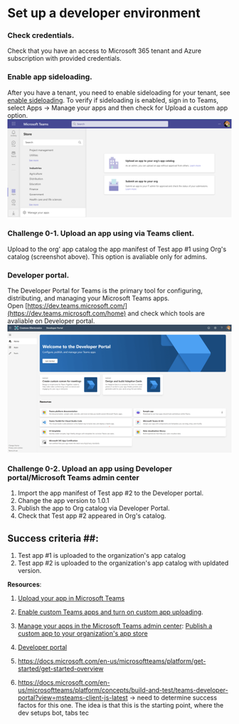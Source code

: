 # Set up a developer environment

### Check credentials.
Check that you have an access to Microsoft 365 tenant and Azure subscription with provided credentials.

### Enable app sideloading.
After you have a tenant, you need to enable sideloading for your tenant, see [enable sideloading](https://docs.microsoft.com/en-us/microsoftteams/platform/concepts/build-and-test/prepare-your-o365-tenant#enable-custom-teams-apps-and-turn-on-custom-app-uploading). To verify if sideloading is enabled, sign in to Teams, select Apps -> Manage your apps and then check for Upload a custom app option.
![Upload a custom app option](https://github.com/LevonDX/Teams-Hack-event-March-2022/blob/main/Resources/sideloading.png)
<br/>

### Challenge 0-1. Upload an app using via Teams client.
Upload to the org' app catalog the app manifest of Test app #1 using Org's catalog (screenshot above). This option is avaliable only for admins.

### Developer portal.
The Developer Portal for Teams is the primary tool for configuring, distributing, and managing your Microsoft Teams apps. <br/>
Open [https://dev.teams.microsoft.com/](https://dev.teams.microsoft.com/home) and check which tools are avaliable on Developer portal.<br/>
![Developer portal](https://github.com/LevonDX/Teams-Hack-event-March-2022/blob/main/Resources/devportal.png)

### Challenge 0-2. Upload an app using Developer portal/Microsoft Teams admin center
1. Import the app manifest of Test app #2 to the Developer portal.
2. Change the app version to 1.0.1
3. Publish the app to Org catalog via Developer Portal.
4. Check that Test app #2 appeared in Org's catalog.

## Success criteria ##:
1. Test app #1 is uploaded to the organization's app catalog
2. Test app #2 is uploaded to the organization's app catalog with upldated version.


**Resources**: </br>
1. [Upload your app in Microsoft Teams](https://docs.microsoft.com/en-us/microsoftteams/platform/concepts/deploy-and-publish/apps-upload)
2. [Enable custom Teams apps and turn on custom app uploading](https://docs.microsoft.com/en-us/microsoftteams/platform/concepts/build-and-test/prepare-your-o365-tenant#enable-custom-teams-apps-and-turn-on-custom-app-uploading).
3. [Manage your apps in the Microsoft Teams admin center](https://docs.microsoft.com/en-us/MicrosoftTeams/manage-apps): [Publish a custom app to your organization's app store](https://docs.microsoft.com/en-us/MicrosoftTeams/manage-apps#publish-a-custom-app-to-your-organizations-app-store)
4. [Developer portal](https://github.com/LevonDX/Teams-Hack-event-March-2022/blob/main/Resources/devportal.png)




3. https://docs.microsoft.com/en-us/microsoftteams/platform/get-started/get-started-overview
4. https://docs.microsoft.com/en-us/microsoftteams/platform/concepts/build-and-test/teams-developer-portal?view=msteams-client-js-latest
-> need to determine success factos for this one. The idea is that this is the starting point, where the dev setups bot, tabs tec

